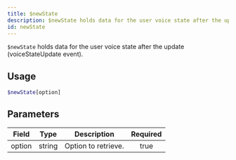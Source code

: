 ```yaml
---
title: $newState
description: $newState holds data for the user voice state after the update (voiceStateUpdate event).
id: newState
---
```


`$newState` holds data for the user voice state after the update (voiceStateUpdate event).

## Usage

```php
$newState[option]
```

## Parameters

| Field  | Type   | Description         | Required |
| ------ | ------ | ------------------- | :------: |
| option | string | Option to retrieve. |   true   |

